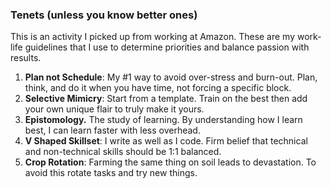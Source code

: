 ### Tenets (unless you know better ones)

This is an activity I picked up from working at Amazon. These are my work-life guidelines that I use to determine priorities and balance passion with results.

1. **Plan not Schedule**: My #1 way to avoid over-stress and burn-out. Plan, think, and do it when you have time, not forcing a specific block.
2. **Selective Mimicry**: Start from a template. Train on the best then add your own unique flair to truly make it yours.
3. **Epistomology.** The study of learning. By understanding how I learn best, I can learn faster with less overhead.
4. **V Shaped Skillset**: I write as well as I code. Firm belief that technical and non-technical skills should be 1:1 balanced. 
5. **Crop Rotation**: Farming the same thing on soil leads to devastation. To avoid this rotate tasks and try new things.